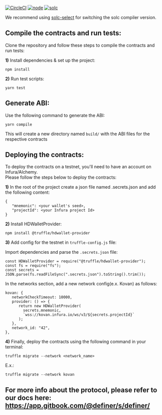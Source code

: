 

[![CircleCI](https://circleci.com/gh/DeFinerOrg/Savings.svg?style=svg&circle-token=ab60077689671e5abc9ddbf692ff0b6f0477036b)](https://circleci.com/gh/DeFinerOrg/Savings) [![node](https://img.shields.io/badge/node-v10.23.0-green)](https://nodejs.org/en/blog/release/v10.23.0/) [![solc](https://img.shields.io/badge/solc-v0.5.16-blue)](https://www.npmjs.com/package/solc/v/0.5.16)
 
We recommend using [solc-select](https://github.com/crytic/solc-select) for switching the solc compiler version.   

## Compile the contracts and run tests:

Clone the repository and follow these steps to compile the contracts and run tests:

**1)** Install dependencies & set up the project:

    npm install

**2)** Run test scripts:

    yarn test
    
## Generate ABI:
Use the following command to generate the ABI:    

    yarn compile
    
This will create a new directory named `build/` with the ABI files for the respective contracts

## Deploying the contracts:
To deploy the contracts on a testnet, you'll need to have an account on Infura/Alchemy.  
Please follow the steps below to deploy the contracts:

**1)** In the root of the project create a json file named .secrets.json and add the following content:  
```
{
   "mnemonic": <your wallet's seed>,
   "projectId": <your Infura project Id>
}
```
**2)** Install HDWalletProvider:  
```
npm install @truffle/hdwallet-provider
```

**3)** Add config for the testnet in `truffle-config.js` file:  

Import dependencies and parse the `.secrets.json` file:  
```
const HDWalletProvider = require("@truffle/hdwallet-provider");
const fs = require("fs");
const secrets = JSON.parse(fs.readFileSync(".secrets.json").toString().trim());
```
In the networks section, add a new network config(e.x. Kovan) as follows:
```
kovan: {
   networkCheckTimeout: 10000,
   provider: () => {
      return new HDWalletProvider(
        secrets.mnemonic,
        `wss://kovan.infura.io/ws/v3/${secrets.projectId}`
      );
   },
   network_id: "42",
},
```
**4)** Finally, deploy the contracts using the following command in your terminal:  
```
truffle migrate --network <network_name>
```
E.x.: 
```
truffle migrate --network kovan
```

## For more info about the protocol, please refer to our docs here: https://app.gitbook.com/@definer/s/definer/
